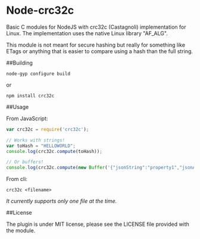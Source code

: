 Node-crc32c
===========

Basic C  modules for NodeJS with crc32c (Castagnoli) implementation for Linux. The implementation uses the native Linux library "AF\_ALG".

This module is not meant for secure hashing but really for something like ETags or anything that is easier to compare using a hash than the full string.

##Building

    node-gyp configure build

or

    npm install crc32c

##Usage

From JavaScript:
```javascript
var crc32c = require('crc32c');

// Works with strings!
var toHash = "HELLOWORLD";
console.log(crc32c.compute(toHash));

// Or buffers!
console.log(crc32c.compute(new Buffer('{"jsonString":"property1","jsonArray":["arr1","arr2","arr3"]}')));
```

From cli:
```shell
crc32c <filename>
```
*It currently supports only one file at the time.*

##License

The plugin is under MIT license, please see the LICENSE file provided with the module.
